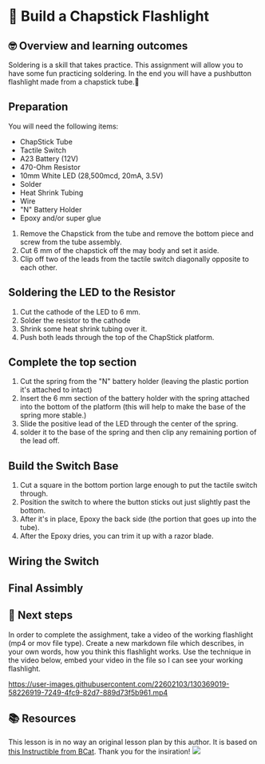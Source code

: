 # :robot: Build a Chapstick Flashlight

## 🤓 Overview and learning outcomes 

Soldering is a skill that takes practice.  This assignment will allow you to have some fun practicing soldering.  In the end you will have a pushbutton flashlight made from a chapstick tube.🚀

## Preparation

You will need the following items:
- ChapStick Tube
- Tactile Switch
- A23 Battery (12V)
- 470-Ohm Resistor
- 10mm White LED (28,500mcd, 20mA, 3.5V)
- Solder
- Heat Shrink Tubing
- Wire
- "N" Battery Holder
- Epoxy and/or super glue

1. Remove the Chapstick from the tube and remove the bottom piece and screw from the tube assembly.
2. Cut 6 mm of the chapstick off the may body and set it aside.
3. Clip off two of the leads from the tactile switch diagonally opposite to each other.

## Soldering the LED to the Resistor
1. Cut the cathode of the LED to 6 mm.
2. Solder the resistor to the cathode 
3. Shrink some heat shrink tubing over it.
4. Push both leads through the top of the ChapStick platform.

## Complete the top section
1. Cut the spring from the "N" battery holder (leaving the plastic portion it's attached to intact)
2. Insert the 6 mm section of the battery holder with the spring attached into the bottom of the platform (this will help to make the base of the spring more stable.) 
3. Slide the positive lead of the LED through the center of the spring. 
4. solder it to the base of the spring and then clip any remaining portion of the lead off.

## Build the Switch Base
1. Cut a square in the bottom portion large enough to put the tactile switch through. 
2. Position the switch to where the button sticks out just slightly past the bottom. 
3. After it's in place, Epoxy the back side (the portion that goes up into the tube). 
4. After the Epoxy dries, you can trim it up with a razor blade.

## Wiring the Switch

## Final Assimbly

## 📝 Next steps
In order to complete the assighment, take a video of the working flashlight (mp4 or mov file type).  Create a new markdown file which describes, in your own words, how you think this flashlight works.  Use the technique in the video below, embed your video in the file so I can see your working flashlight.


https://user-images.githubusercontent.com/22602103/130369019-58226919-7249-4fc9-82d7-889d73f5b961.mp4


## 📚  Resources 
This lesson is in no way an original lesson plan by this author.  It is based on [this Instructible from BCat](https://www.instructables.com/ChapStick-LED-Flashlight/).  Thank you for the insiration!
![](https://mirrors.creativecommons.org/presskit/buttons/80x15/png/by-nc-sa.png)
